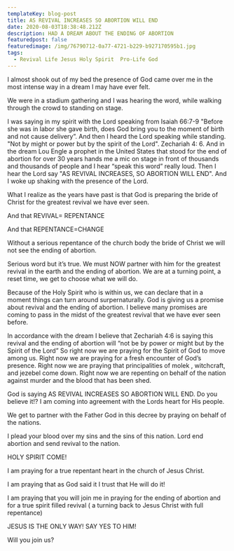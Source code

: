 ```yaml
---
templateKey: blog-post
title: AS REVIVAL INCREASES SO ABORTION WILL END
date: 2020-08-03T18:38:48.212Z
description: HAD A DREAM ABOUT THE ENDING OF ABORTION
featuredpost: false
featuredimage: /img/76790712-0a77-4721-b229-b927170595b1.jpg
tags:
  - Revival Life Jesus Holy Spirit  Pro-Life God
---
```

  I almost shook out of my bed the presence of God came over me in the most intense way in a dream I may have ever felt.

 We were in a stadium gathering and I was hearing the word, while walking through the crowd to standing on stage.

 I was saying in my spirit with the Lord  speaking from Isaiah 66:7-9 "Before she was in labor she gave birth, does God bring you to the moment of birth and not cause delivery”.    And then I heard the Lord speaking while standing.  "Not by might or power but by the spirit of the Lord".    Zechariah 4: 6.   And in the dream Lou Engle a prophet in the United States that stood for the end of abortion for over 30 years hands me a mic on stage in front of thousands and thousands of people and I hear “speak this word” really loud.  Then I hear the Lord say "AS REVIVAL INCREASES, SO ABORTION WILL END". And I woke up shaking with the presence of the Lord.   

What I realize as the years have past is that God is preparing the bride of Christ for the greatest revival we have ever seen.

And that REVIVAL= REPENTANCE

And that REPENTANCE=CHANGE

Without a serious repentance of the church body the bride of Christ we will not see the ending of abortion. 

Serious word but it’s true.  We must NOW partner with him for the greatest revival in the earth and the ending of abortion.  We are at a turning point, a reset time, we get to choose what we will do.

  Because of the Holy Spirit who is within us, we can declare that in a moment things can turn around surpernaturally.  God is giving us a  promise about revival and the ending of abortion.  I believe many promises are coming to pass in the midst of the greatest revival that we have ever seen before.

 In accordance with the dream I believe that Zechariah 4:6 is saying this revival and the ending of abortion will “not be by power or might but by the Spirit of the Lord”    So right now we are praying for the Spirit of God to move among us.  Right now we are praying for a fresh encounter of God’s presence.   Right now we are praying that principalities of molek , witchcraft, and jezebel come down.  Right now we are repenting on behalf of the nation against murder and the blood that has been shed.

God is saying AS REVIVAL INCREASES SO ABORTION WILL END.  Do you believe it!?  I am coming into agreement with the Lords heart for His people.

We get to partner with the Father God in this decree by praying on behalf of the nations.

I plead your blood over my sins and the sins of this nation.   Lord end abortion and send revival to the nation.

HOLY SPIRIT COME!

I am praying for a true repentant heart in the church of Jesus Christ.

I am praying that as God said it I trust that He will do it!  

I am praying that you will join me in praying for the ending of abortion and for a true spirit filled revival ( a turning back to Jesus Christ with full repentance)

JESUS IS THE ONLY WAY!  SAY YES TO HIM!

Will you join us?
